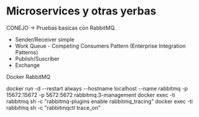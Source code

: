 # Microservices y otras yerbas

CONEJO -> Pruebas basicas con RabbitMQ.
- Sender/Receiver simple
- Work Queue - Competing Consumers Pattern (Enterprise Integration Patterns)
- Publish/Suscriber
- Exchange

Docker RabbitMQ

docker run -d --restart always --hostname localhost  --name rabbitmq -p 15672:15672 -p 5672:5672 rabbitmq:3-management
docker exec -ti rabbitmq sh -c "rabbitmq-plugins enable rabbitmq_tracing"
docker exec -ti rabbitmq sh -c "rabbitmqctl trace_on"


